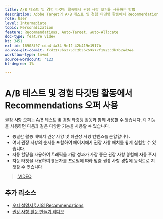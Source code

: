 ```yaml
---
title: A/B 테스트 및 경험 타깃팅 활동에서 권장 사항 오퍼를 사용하는 방법
description: Adobe Target의 A/B 테스트 및 경험 타깃팅 활동에서 Recommendations 오퍼를 사용하는 방법에 대해 알아봅니다.
role: User
level: Intermediate
topic: Personalization
feature: Recommendations, Auto-Target, Auto-Allocate
doc-type: feature video
kt: 3451
exl-id: 16908f07-cda4-4a34-9e11-42b419e3917b
source-git-commit: fcd2273ba373dc2b3bc59a77f1925cdb7b2ed3ee
workflow-type: tm+mt
source-wordcount: '123'
ht-degree: 1%

---
```


# A/B 테스트 및 경험 타깃팅 활동에서 Recommendations 오퍼 사용

권장 사항 오퍼는 A/B 테스트 및 경험 타깃팅 활동과 함께 사용할 수 있습니다. 이 기능을 사용하면 다음과 같은 다양한 기능을 사용할 수 있습니다.

* 동일한 활동 내에서 권장 사항 및 비권장 사항 컨텐츠를 혼합합니다.
* 여러 권장 사항의 순서를 포함하여 페이지에서 권장 사항 배치를 쉽게 실험할 수 있습니다.
* 자동 할당을 사용하여 트래픽을 가장 성과가 가장 좋은 권장 사항 경험에 자동 푸시
* 자동 타겟을 사용하여 방문자를 프로필에 따라 맞춤 권장 사항 경험에 동적으로 지정할 수 있습니다

>[!VIDEO](https://video.tv.adobe.com/v/28878?quality=12)

## 추가 리소스

* [오퍼 설명서로서의 Recommendations](https://experienceleague.adobe.com/docs/target/using/recommendations/recommendations-as-an-offer.html?lang=ko)
* [권장 사항 활동 만들기 비디오](create-a-recommendations-activity.md)
